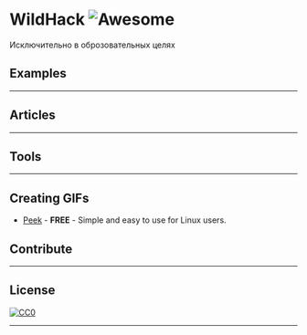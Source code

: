 # WildHack ![Awesome](https://drive.google.com/file/d/1R09enatJDJKdKE_TpIHxwl52w4oD60pc/view?usp=sharing)

Исключительно в оброзовательных целях

## Examples
-------------

## Articles

-------------

## Tools

-------------

## Creating GIFs

- [Peek](https://github.com/phw/peek#readme) - **FREE** - Simple and easy to use for Linux users.

## Contribute

-------------

## License

[![CC0](https://licensebuttons.net/p/zero/1.0/88x31.png)](https://creativecommons.org/publicdomain/zero/1.0/)

-------------
